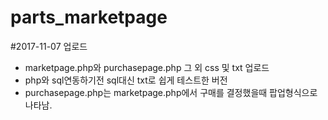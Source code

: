 # parts_marketpage

#2017-11-07 업로드
- marketpage.php와 purchasepage.php 그 외 css 및 txt 업로드
- php와 sql연동하기전 sql대신 txt로 쉽게 테스트한 버전
- purchasepage.php는 marketpage.php에서 구매를 결정했을때 팝업형식으로 나타남.
